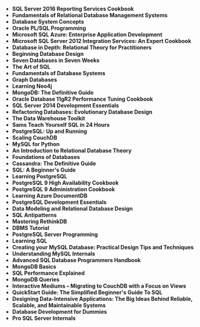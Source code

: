  <ul>
 
<li><b><a target="_blank" href="https://github.com/manjunath5496/Database-Books/blob/master/db(1).pdf" style="text-decoration:none;">SQL Server 2016 Reporting Services Cookbook </a></b></li>
 
<li><b><a target="_blank" href="https://github.com/manjunath5496/Database-Books/blob/master/db(2).pdf" style="text-decoration:none;">Fundamentals of Relational Database Management Systems</a></b></li>
 

 
 <li><b><a target="_blank" href="https://github.com/manjunath5496/Database-Books/blob/master/db(3).pdf" style="text-decoration:none;">Database System Concepts</a></b></li>
                               
<li><b><a target="_blank" href="https://github.com/manjunath5496/Database-Books/blob/master/db(4).pdf" style="text-decoration:none;">Oracle PL/SQL Programming</a></b></li>
                                <li><b><a target="_blank" href="https://github.com/manjunath5496/Database-Books/blob/master/db(5).pdf" style="text-decoration:none;">Microsoft SQL Azure: Enterprise Application Development</a></b></li>
                                
 <li><b><a target="_blank" href="https://github.com/manjunath5496/Database-Books/blob/master/db(6).pdf" style="text-decoration:none;">Microsoft SQL Server 2012 Integration Services: An Expert Cookbook</a></b></li>
                          
<li><b><a target="_blank" href="https://github.com/manjunath5496/Database-Books/blob/master/db(7).pdf" style="text-decoration:none;">Database in Depth: Relational Theory for Practitioners</a></b></li>
                                <li><b><a target="_blank" href="https://github.com/manjunath5496/Database-Books/blob/master/db(8).pdf" style="text-decoration:none;">Beginning Database Design</a></b></li>
                                <li><b><a target="_blank" href="https://github.com/manjunath5496/Database-Books/blob/master/db(9).pdf" style="text-decoration:none;">Seven Databases in Seven Weeks</a></b></li>
                                
<li><b><a target="_blank" href="https://github.com/manjunath5496/Database-Books/blob/master/db(10).pdf" style="text-decoration:none;">The Art of SQL</a></b></li>  
        
<li><b><a target="_blank" href="https://github.com/manjunath5496/Database-Books/blob/master/db(11).pdf" style="text-decoration:none;">Fundamentals of Database Systems</a></b></li>
                                <li><b><a target="_blank" href="https://github.com/manjunath5496/Database-Books/blob/master/db(12).pdf" style="text-decoration:none;">Graph Databases</a></b></li>
 <li><b><a target="_blank" href="https://github.com/manjunath5496/Database-Books/blob/master/db(13).pdf" style="text-decoration:none;">Learning Neo4j</a></b></li>  
  <li><b><a target="_blank" href="https://github.com/manjunath5496/Database-Books/blob/master/db(14).pdf" style="text-decoration:none;">MongoDB: The Definitive Guide </a></b></li>  
 <li><b><a target="_blank" href="https://github.com/manjunath5496/Database-Books/blob/master/db(15).pdf" style="text-decoration:none;">Oracle Database 11gR2 Performance Tuning Cookbook</a></b></li>
                                <li><b><a target="_blank" href="https://github.com/manjunath5496/Database-Books/blob/master/db(16).pdf" style="text-decoration:none;">SQL Server 2014 Development Essentials </a></b></li>

 <li><b><a target="_blank" href="https://github.com/manjunath5496/Database-Books/blob/master/db(17).pdf" style="text-decoration:none;">Refactoring Databases: Evolutionary Database Design</a></b></li>
                                <li><b><a target="_blank" href="https://github.com/manjunath5496/Database-Books/blob/master/db(18).pdf" style="text-decoration:none;">The Data Warehouse Toolkit</a></b></li>

<li><b><a target="_blank" href="https://github.com/manjunath5496/Database-Books/blob/master/db(19).pdf" style="text-decoration:none;">Sams Teach Yourself SQL in 24 Hours</a></b></li>

 <li><b><a target="_blank" href="https://github.com/manjunath5496/Database-Books/blob/master/db(20).pdf" style="text-decoration:none;">PostgreSQL: Up and Running</a></b></li>
 
 
<li><b><a target="_blank" href="https://github.com/manjunath5496/Database-Books/blob/master/db(21).pdf" style="text-decoration:none;">Scaling CouchDB </a></b></li>
 
<li><b><a target="_blank" href="https://github.com/manjunath5496/Database-Books/blob/master/db(22).pdf" style="text-decoration:none;">MySQL for Python</a></b></li>
 

 
 <li><b><a target="_blank" href="https://github.com/manjunath5496/Database-Books/blob/master/db(23).pdf" style="text-decoration:none;">An Introduction to Relational Database Theory</a></b></li>
                               
<li><b><a target="_blank" href="https://github.com/manjunath5496/Database-Books/blob/master/db(24).pdf" style="text-decoration:none;">Foundations of Databases</a></b></li>
                                <li><b><a target="_blank" href="https://github.com/manjunath5496/Database-Books/blob/master/db(25).pdf" style="text-decoration:none;">Cassandra: The Definitive Guide</a></b></li>
                                
 <li><b><a target="_blank" href="https://github.com/manjunath5496/Database-Books/blob/master/db(26).pdf" style="text-decoration:none;">SQL: A Beginner's Guide</a></b></li>
                          
<li><b><a target="_blank" href="https://github.com/manjunath5496/Database-Books/blob/master/db(27).pdf" style="text-decoration:none;">Learning PostgreSQL</a></b></li>
                                <li><b><a target="_blank" href="https://github.com/manjunath5496/Database-Books/blob/master/db(28).pdf" style="text-decoration:none;">PostgreSQL 9 High Availability Cookbook</a></b></li>
                                <li><b><a target="_blank" href="https://github.com/manjunath5496/Database-Books/blob/master/db(29).pdf" style="text-decoration:none;">PostgreSQL 9 Administration Cookbook</a></b></li>
                                
<li><b><a target="_blank" href="https://github.com/manjunath5496/Database-Books/blob/master/db(30).pdf" style="text-decoration:none;">Learning Azure DocumentDB</a></b></li>  
        
<li><b><a target="_blank" href="https://github.com/manjunath5496/Database-Books/blob/master/db(31).pdf" style="text-decoration:none;">PostgreSQL Development Essentials</a></b></li>
                                <li><b><a target="_blank" href="https://github.com/manjunath5496/Database-Books/blob/master/db(32).pdf" style="text-decoration:none;">Data Modeling and Relational Database Design</a></b></li>
 <li><b><a target="_blank" href="https://github.com/manjunath5496/Database-Books/blob/master/db(33).pdf" style="text-decoration:none;">SQL Antipatterns</a></b></li>  
  <li><b><a target="_blank" href="https://github.com/manjunath5496/Database-Books/blob/master/db(34).pdf" style="text-decoration:none;">Mastering RethinkDB </a></b></li>  
 <li><b><a target="_blank" href="https://github.com/manjunath5496/Database-Books/blob/master/db(35).pdf" style="text-decoration:none;">DBMS Tutorial</a></b></li>
                                <li><b><a target="_blank" href="https://github.com/manjunath5496/Database-Books/blob/master/db(36).pdf" style="text-decoration:none;">PostgreSQL Server Programming </a></b></li>

 <li><b><a target="_blank" href="https://github.com/manjunath5496/Database-Books/blob/master/db(37).pdf" style="text-decoration:none;">Learning SQL</a></b></li>
                                <li><b><a target="_blank" href="https://github.com/manjunath5496/Database-Books/blob/master/db(38).pdf" style="text-decoration:none;">Creating your MySQL Database: Practical Design Tips and Techniques</a></b></li>

<li><b><a target="_blank" href="https://github.com/manjunath5496/Database-Books/blob/master/db(39).pdf" style="text-decoration:none;">Understanding MySQL Internals</a></b></li>

 <li><b><a target="_blank" href="https://github.com/manjunath5496/Database-Books/blob/master/db(40).pdf" style="text-decoration:none;">Advanced SQL Database Programmers Handbook</a></b></li> 

 <li><b><a target="_blank" href="https://github.com/manjunath5496/Database-Books/blob/master/db(41).pdf" style="text-decoration:none;">MongoDB Basics</a></b></li>
                                <li><b><a target="_blank" href="https://github.com/manjunath5496/Database-Books/blob/master/db(42).pdf" style="text-decoration:none;">SQL Performance Explained </a></b></li>

 <li><b><a target="_blank" href="https://github.com/manjunath5496/Database-Books/blob/master/db(43).pdf" style="text-decoration:none;">MongoDB Queries</a></b></li>
                                <li><b><a target="_blank" href="https://github.com/manjunath5496/Database-Books/blob/master/db(44).pdf" style="text-decoration:none;">Interactive Mediums – Migrating to CouchDB with a Focus on Views</a></b></li>

<li><b><a target="_blank" href="https://github.com/manjunath5496/Database-Books/blob/master/db(45).pdf" style="text-decoration:none;">QuickStart Guide: The Simplified Beginner's Guide To SQL</a></b></li>

 <li><b><a target="_blank" href="https://github.com/manjunath5496/Database-Books/blob/master/db(46).pdf" style="text-decoration:none;">Designing Data-Intensive Applications: The Big Ideas Behind Reliable, Scalable, and Maintainable Systems</a></b></li> 

<li><b><a target="_blank" href="https://github.com/manjunath5496/Database-Books/blob/master/db(47).pdf" style="text-decoration:none;">Database Development for Dummies</a></b></li>

 <li><b><a target="_blank" href="https://github.com/manjunath5496/Database-Books/blob/master/db(48).pdf" style="text-decoration:none;">Pro SQL Server Internals</a></b></li> 







</ul>
